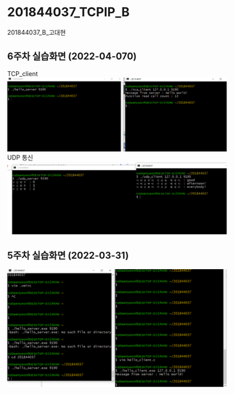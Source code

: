 # 201844037_TCPIP_B

201844037_B_고대현

## 6주차 실습화면 (2022-04-070)
TCP_client
<img width="" height="" src=./pic/6주차TCP_Client.png><img>
UDP 통신
<img width="" height="" src=./pic/6주차UDP통신.png><img>


## 5주차 실습화면 (2022-03-31)

<img width="" height="" src=./pic/5주차실습화면.png><img>
